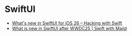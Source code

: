 # SwiftUI

- [What's new in SwiftUI for iOS 26 – Hacking with Swift](https://www.hackingwithswift.com/articles/278/whats-new-in-swiftui-for-ios-26)
- [What is new in SwiftUI after WWDC25 | Swift with Majid](https://swiftwithmajid.com/2025/06/10/what-is-new-in-swiftui-after-wwdc25/)
